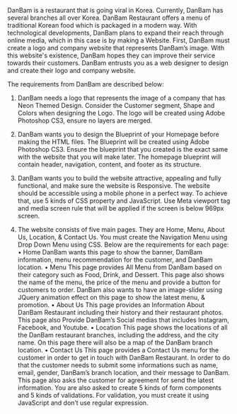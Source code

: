 DanBam is a restaurant that is going viral in Korea. Currently, DanBam has several branches all over Korea. DanBam Restaurant offers a menu of traditional Korean food which is packaged in a modern way. 
With technological developments, DanBam plans to expand their reach through online media, which in this case is by making a Website. First, DanBam must create a logo and company website that represents DanBam’s image. With this website's existence, DanBam hopes they can improve their service towards their customers. DanBam entrusts you as a web designer to design and create their logo and company website. 

The requirements from DanBam are described below:
1.	DanBam needs a logo that represents the image of a company that has Neon Themed Design. Consider the Customer segment, Shape and Colors when designing the Logo. The logo will be created using Adobe Photoshop CS3, ensure no layers are merged.

2.	DanBam wants you to design the Blueprint of your Homepage before making the HTML files. The Blueprint will be created using Adobe Photoshop CS3. Ensure the blueprint that you created is the exact same with the website that you will make later. The homepage blueprint will contain header, navigation, content, and footer as its structure.

3.	DanBam wants you to build the website attractive, appealing and fully functional, and make sure the website is Responsive. The website should be accessible using a mobile phone in a perfect way. To achieve that, use 5 kinds of CSS property and JavaScript. Use Meta viewport tag and media screen rule that will be applied if the screen is below 969px screen.


4.	The website consists of five main pages. They are Home, Menu, About Us, Location, & Contact Us. You must create the Navigation Menu using Drop Down Menu using CSS. Below are the requirements for each page:
•	Home
DanBam wants this page to show the banner, DamBam information, menu recommendation for the customer, and DanBam location. 
•	Menu
This page provides All Menu from DanBam based on their category such as Food, Drink, and Dessert. This page also shows the name of the menu, the price of the menu and provide a button for customers to order. DanBam also wants to have an image-slider using JQuery animation effect on this page to show the latest menu, & promotion.
•	About Us
This page provides an Information About DanBam Restaurant including their history and their restaurant photos. This page also Provide DanBam’s Social medias that includes Instagram, Facebook, and Youtube.
•	Location
This page shows the locations of all the DanBam restaurant branches, including the address, and the city name. On this page there will also be a map of the DanBam branch location.
•	Contact Us
This page provides a Contact Us menu for the customer in order to get in touch with DanBam Restaurant. In order to do that the customer needs to submit some informations such as name, email, gender, DanBam’s branch location, and their message to DanBam. This page also asks the customer for agreement for send the latest information. You are also asked to create 5 kinds of form components and 5 kinds of validations. For validation, you must create it using JavaScript and don’t use regular expression.
